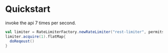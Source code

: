 # Quickstart

invoke the api 7 times per second.
```scala
val limiter = RateLimiterFactory.newRateLimiter("rest-limiter", permitsPerSecond = 7,maxPermits = 1)
limiter.acquire(1).flatMap{
  doReqeust()
}
```
